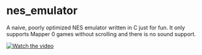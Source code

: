 # nes_emulator

A naive, poorly optimized NES emulator written in C just for fun. It only supports Mapper 0 games without scrolling and there is no sound support.

[![Watch the video](https://img.youtube.com/vi/D7k3Cqp49nM/hqdefault.jpg)]([https://www.youtube.com/watch?v=D7k3Cqp49nM])



